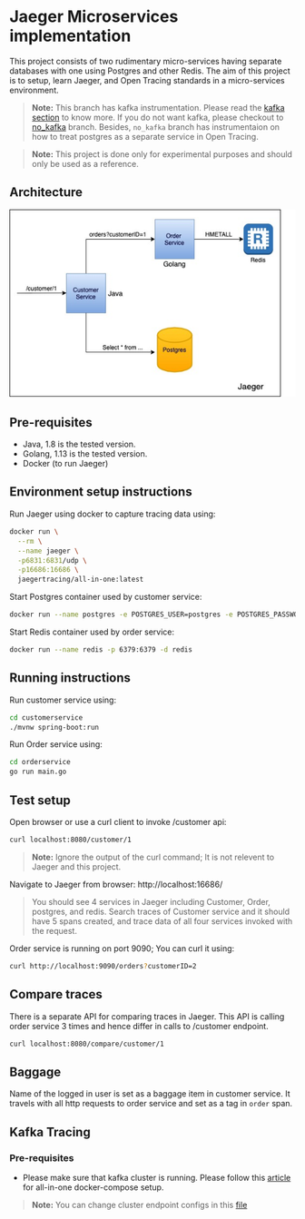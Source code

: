 # Jaeger Microservices implementation

This project consists of two rudimentary micro-services having separate databases with one using Postgres and other Redis. The aim of this project is to setup, learn Jaeger, and Open Tracing standards in a micro-services environment.

> **Note:** This branch has kafka instrumentation. Please read the [kafka section](#Kafka-Tracing) to know more. If you do not want kafka, please checkout to [no_kafka](/amiedeep/jaeger_springboot_golang/tree/no_kafka) branch. Besides, `no_kafka` branch has instrumentaion on how to treat postgres as a separate service in Open Tracing.

> **Note:** This project is done only for experimental purposes and should only be used as a reference.

## Architecture 

![Architecture diagram](./architecture.jpg)

## Pre-requisites

- Java, 1.8 is the tested version.
- Golang, 1.13 is the tested version.
- Docker (to run Jaeger)

## Environment setup instructions

Run Jaeger using docker to capture tracing data using:

```bash
docker run \
  --rm \
  --name jaeger \
  -p6831:6831/udp \
  -p16686:16686 \
  jaegertracing/all-in-one:latest
```

Start Postgres container used by customer service:

```bash
docker run --name postgres -e POSTGRES_USER=postgres -e POSTGRES_PASSWORD=admin -p 5432:5432 -d postgres
```

Start Redis container used by order service:

```bash
docker run --name redis -p 6379:6379 -d redis
```


## Running instructions

Run customer service using:


```bash
cd customerservice
./mvnw spring-boot:run
```


Run Order service using:


```bash
cd orderservice
go run main.go
```

## Test setup
Open browser or use a curl client to invoke /customer api:


```bash
curl localhost:8080/customer/1
```

> **Note:** Ignore the output of the curl command; It is not relevent to Jaeger and this project.

Navigate to Jaeger from browser: http://localhost:16686/


> You should see 4 services in Jaeger including Customer, Order, postgres, and redis. Search traces of Customer service and it should have 5 spans created, and trace data of all four services invoked with the request.

Order service is running on port 9090; You can curl it using:

```bash
curl http://localhost:9090/orders?customerID=2
```

## Compare traces

There is a separate API for comparing traces in Jaeger. This API is calling order service 3 times and hence differ in calls to /customer endpoint.

```bash
curl localhost:8080/compare/customer/1
```

## Baggage

Name of the logged in user is set as a baggage item in customer service. It travels with all http requests to order service and set as a tag in `order` span.

## Kafka Tracing

### Pre-requisites
 * Please make sure that kafka cluster is running. Please follow this [article](https://docs.confluent.io/current/quickstart/ce-docker-quickstart.html) for all-in-one docker-compose setup.

> **Note:** You can change cluster endpoint configs in this [file](customerservice/src/main/resources/application.yml) 
